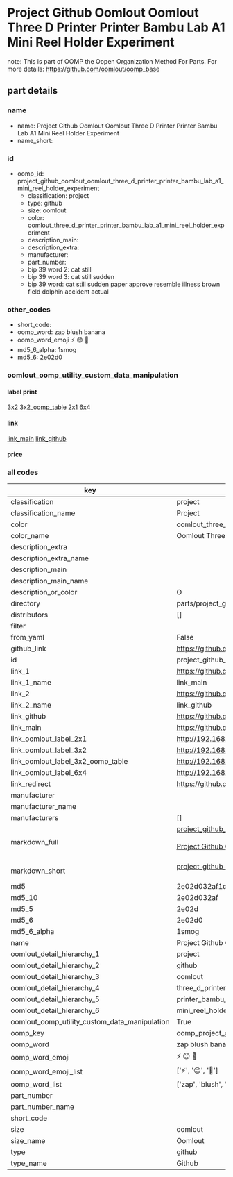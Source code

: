 # Project Github Oomlout Oomlout Three D Printer Printer Bambu Lab A1 Mini Reel Holder Experiment  

note: This is part of OOMP the Oopen Organization Method For Parts. For more details: https://github.com/oomlout/oomp_base

##  part details
  







### name
* name: Project Github Oomlout Oomlout Three D Printer Printer Bambu Lab A1 Mini Reel Holder Experiment
* name_short: 
### id
* oomp_id: project_github_oomlout_oomlout_three_d_printer_printer_bambu_lab_a1_mini_reel_holder_experiment
  * classification: project
  * type: github
  * size: oomlout
  * color: oomlout_three_d_printer_printer_bambu_lab_a1_mini_reel_holder_experiment
  * description_main: 
  * description_extra: 
  * manufacturer: 
  * part_number: 
  * bip 39 word 2: cat still
  * bip 39 word 3: cat still sudden
  * bip 39 word: cat still sudden paper approve resemble illness brown field dolphin accident actual

### other_codes
* short_code: 
* oomp_word: zap blush banana
* oomp_word_emoji :zap: :blush: :banana:
* md5_6_alpha: 1smog
* md5_6: 2e02d0






### oomlout_oomp_utility_custom_data_manipulation
#### label print
[3x2](http://192.168.1.245:1112/?label=oomp%201smog)
[3x2_oomp_table](http://192.168.1.108:1112/?label=oomp%201smog)
[2x1](http://192.168.1.242:1112/?label=oomp%201smog)
[6x4](http://192.168.1.55:1112/?label=oomp%201smog)    

#### link

[link_main](https://github.com/oomlout/oomlout_oomp_version_1_messy/tree/main/parts/project_github_oomlout_oomlout_three_d_printer_printer_bambu_lab_a1_mini_reel_holder_experiment) [link_github](https://github.com/oomlout/oomlout_oomp_version_1_messy/tree/main/parts/project_github_oomlout_oomlout_three_d_printer_printer_bambu_lab_a1_mini_reel_holder_experiment)                             

#### price







### all codes 
| key | value |  
| --- | --- |  
| classification | project |  
| classification_name | Project |  
| color | oomlout_three_d_printer_printer_bambu_lab_a1_mini_reel_holder_experiment |  
| color_name | Oomlout Three D Printer Printer Bambu Lab A1 Mini Reel Holder Experiment |  
| description_extra |  |  
| description_extra_name |  |  
| description_main |  |  
| description_main_name |  |  
| description_or_color | O  |  
| directory | parts/project_github_oomlout_oomlout_three_d_printer_printer_bambu_lab_a1_mini_reel_holder_experiment |  
| distributors | [] |  
| filter |  |  
| from_yaml | False |  
| github_link | https://github.com/oomlout/oomlout_oomp_part_src/tree/main/parts/project_github_oomlout_oomlout_three_d_printer_printer_bambu_lab_a1_mini_reel_holder_experiment |  
| id | project_github_oomlout_oomlout_three_d_printer_printer_bambu_lab_a1_mini_reel_holder_experiment |  
| link_1 | https://github.com/oomlout/oomlout_oomp_version_1_messy/tree/main/parts/project_github_oomlout_oomlout_three_d_printer_printer_bambu_lab_a1_mini_reel_holder_experiment |  
| link_1_name | link_main |  
| link_2 | https://github.com/oomlout/oomlout_oomp_version_1_messy/tree/main/parts/project_github_oomlout_oomlout_three_d_printer_printer_bambu_lab_a1_mini_reel_holder_experiment |  
| link_2_name | link_github |  
| link_github | https://github.com/oomlout/oomlout_oomp_version_1_messy/tree/main/parts/project_github_oomlout_oomlout_three_d_printer_printer_bambu_lab_a1_mini_reel_holder_experiment |  
| link_main | https://github.com/oomlout/oomlout_oomp_version_1_messy/tree/main/parts/project_github_oomlout_oomlout_three_d_printer_printer_bambu_lab_a1_mini_reel_holder_experiment |  
| link_oomlout_label_2x1 | http://192.168.1.242:1112/?label=oomp%201smog |  
| link_oomlout_label_3x2 | http://192.168.1.245:1112/?label=oomp%201smog |  
| link_oomlout_label_3x2_oomp_table | http://192.168.1.108:1112/?label=oomp%201smog |  
| link_oomlout_label_6x4 | http://192.168.1.55:1112/?label=oomp%201smog |  
| link_redirect | https://github.com/oomlout/oomlout_oomp_version_1_messy/tree/main/parts/project_github_oomlout_oomlout_three_d_printer_printer_bambu_lab_a1_mini_reel_holder_experiment |  
| manufacturer |  |  
| manufacturer_name |  |  
| manufacturers | [] |  
| markdown_full | [project_github_oomlout_oomlout_three_d_printer_printer_bambu_lab_a1_mini_reel_holder_experiment](none)<br>[](none)<br>[Project Github Oomlout Oomlout Three D Printer Printer Bambu Lab A1 Mini Reel Holder Experiment](none)<br><br> |  
| markdown_short | [project_github_oomlout_oomlout_three_d_printer_printer_bambu_lab_a1_mini_reel_holder_experiment](none)<br><br> |  
| md5 | 2e02d032af1d0e26dd0569ffb135711e |  
| md5_10 | 2e02d032af |  
| md5_5 | 2e02d |  
| md5_6 | 2e02d0 |  
| md5_6_alpha | 1smog |  
| name | Project Github Oomlout Oomlout Three D Printer Printer Bambu Lab A1 Mini Reel Holder Experiment |  
| oomlout_detail_hierarchy_1 | project |  
| oomlout_detail_hierarchy_2 | github |  
| oomlout_detail_hierarchy_3 | oomlout |  
| oomlout_detail_hierarchy_4 | three_d_printer |  
| oomlout_detail_hierarchy_5 | printer_bambu_lab_a1 |  
| oomlout_detail_hierarchy_6 | mini_reel_holder_experiment |  
| oomlout_oomp_utility_custom_data_manipulation | True |  
| oomp_key | oomp_project_github_oomlout_oomlout_three_d_printer_printer_bambu_lab_a1_mini_reel_holder_experiment |  
| oomp_word | zap blush banana |  
| oomp_word_emoji | :zap: :blush: :banana: |  
| oomp_word_emoji_list | [':zap:', ':blush:', ':banana:'] |  
| oomp_word_list | ['zap', 'blush', 'banana'] |  
| part_number |  |  
| part_number_name |  |  
| short_code |  |  
| size | oomlout |  
| size_name | Oomlout |  
| type | github |  
| type_name | Github |  
